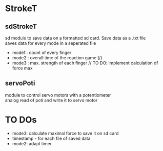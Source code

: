 # StrokeT

## sdStrokeT
sd module to save data on a formatted sd card. Save data as a .txt file <br>
saves data for every mode in a seperated file
* mode1 : count of every finger
* mode2 : overall time of the reaction game (/)
* mode3 : max. strength of each finger // TO DO: implement calculation of force max

## servoPoti
module to control servo motors with a potentiometer <br>
analog read of poti and write it to servo motor

# TO DOs
* mode3: calculate maximal force to save it on sd card
* timestamp - for each file of saved data
* mode2: adapt timer
